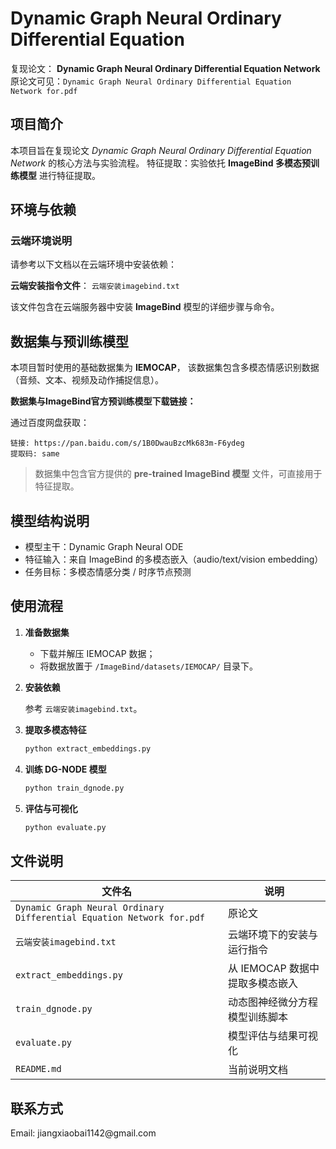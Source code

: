 # Dynamic Graph Neural Ordinary Differential Equation

复现论文：
**Dynamic Graph Neural Ordinary Differential Equation Network**
原论文可见：`Dynamic Graph Neural Ordinary Differential Equation Network for.pdf`



## 项目简介

本项目旨在复现论文 *Dynamic Graph Neural Ordinary Differential Equation Network* 的核心方法与实验流程。
特征提取：实验依托 **ImageBind 多模态预训练模型** 进行特征提取。




## 环境与依赖

### 云端环境说明

请参考以下文档以在云端环境中安装依赖：

**云端安装指令文件**：
`云端安装imagebind.txt`

该文件包含在云端服务器中安装 **ImageBind** 模型的详细步骤与命令。


## 数据集与预训练模型

本项目暂时使用的基础数据集为 **IEMOCAP**，
该数据集包含多模态情感识别数据（音频、文本、视频及动作捕捉信息）。

**数据集与ImageBind官方预训练模型下载链接：**

通过百度网盘获取：

```
链接: https://pan.baidu.com/s/1B0DwauBzcMk683m-F6ydeg  
提取码: same
```

> 数据集中包含官方提供的 **pre-trained ImageBind 模型** 文件，可直接用于特征提取。


## 模型结构说明

* 模型主干：Dynamic Graph Neural ODE
* 特征输入：来自 ImageBind 的多模态嵌入（audio/text/vision embedding）
* 任务目标：多模态情感分类 / 时序节点预测


## 使用流程

1. **准备数据集**

   * 下载并解压 IEMOCAP 数据；
   * 将数据放置于 `/ImageBind/datasets/IEMOCAP/` 目录下。

2. **安装依赖**

   参考 `云端安装imagebind.txt`。

3. **提取多模态特征**

   ```bash
   python extract_embeddings.py
   ```

4. **训练 DG-NODE 模型**

   ```bash
   python train_dgnode.py
   ```

5. **评估与可视化**

   ```bash
   python evaluate.py
   ```


## 文件说明

| 文件名                                                                 | 说明                   |
| --------------------------------------------------------------------- | -------------------- |
| `Dynamic Graph Neural Ordinary Differential Equation Network for.pdf` | 原论文                  |
| `云端安装imagebind.txt`                                                | 云端环境下的安装与运行指令        |
| `extract_embeddings.py`                                               | 从 IEMOCAP 数据中提取多模态嵌入 |
| `train_dgnode.py`                                                     | 动态图神经微分方程模型训练脚本      |
| `evaluate.py`                                                         | 模型评估与结果可视化           |
| `README.md`                                                           | 当前说明文档               |


## 联系方式

Email: jiangxiaobai1142&#64;gmail.com


